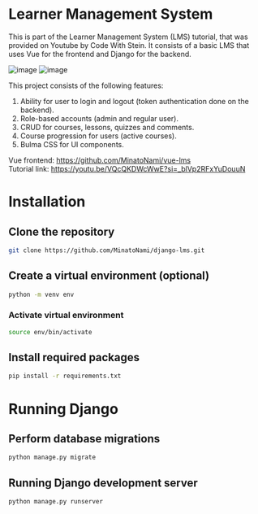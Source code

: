 # Learner Management System

This is part of the Learner Management System (LMS) tutorial, that was provided on Youtube by Code With Stein. It consists of a basic LMS 
that uses Vue for the frontend and Django for the backend.

![image](https://github.com/MinatoNami/vue-lms/assets/23627532/8f5bf74d-a09e-4b58-8ace-4a1246f544f2)
![image](https://github.com/MinatoNami/django-lms/assets/23627532/6ec1c107-4359-42db-9196-ab3605f2d87c)

This project consists of the following features:
1. Ability for user to login and logout (token authentication done on the backend).
2. Role-based accounts (admin and regular user).
3. CRUD for courses, lessons, quizzes and comments.
4. Course progression for users (active courses).
5. Bulma CSS for UI components.

Vue frontend: https://github.com/MinatoNami/vue-lms \
Tutorial link: https://youtu.be/VQcQKDWcWwE?si=_blVp2RFxYuDouuN

# Installation

## Clone the repository
```bash
git clone https://github.com/MinatoNami/django-lms.git
```

## Create a virtual environment (optional)
```bash
python -m venv env
```

### Activate virtual environment
```bash
source env/bin/activate
```

## Install required packages
```bash
pip install -r requirements.txt
```

# Running Django

## Perform database migrations
```bash
python manage.py migrate
```

## Running Django development server
```bash
python manage.py runserver
```
